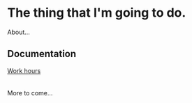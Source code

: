 # The thing that I'm going to do.

About...

## Documentation
[Work hours](https://github.com/SirVeggie/otm-harjoitustyo/blob/master/tuntikirjanpito.md)\
\
\
More to come...
